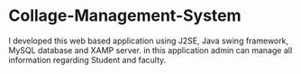 # Collage-Management-System
I developed this web based application using J2SE, Java swing framework, MySQL database and XAMP server.  in this application admin can manage all information regarding Student and faculty.
